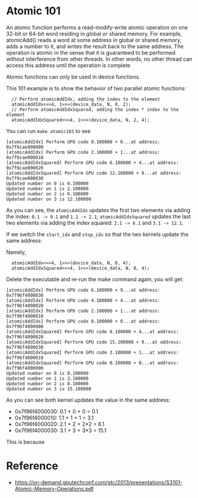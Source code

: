 # Atomic 101

An atomic function performs a read-modify-write atomic operation on one 32-bit or 64-bit word residing in global or shared memory. 
For example, atomicAdd() reads a word at some address in global or shared memory, 
adds a number to it, and writes the result back to the same address. 
The operation is atomic in the sense that it is guaranteed to 
be performed without interference from other threads. In other words, 
no other thread can access this address until the operation is complete

Atomic functions can only be used in device functions.

This 101 example is to show the behavior of two parallel atomic functions:

``` 
  // Perform atomicAddIdx, adding the index to the element
  atomicAddIdx<<<4, 1>>>(device_data, N, 0, 2);
  // Perform atomicAddIdxSquared, adding the index * index to the element
  atomicAddIdxSquared<<<4, 1>>>(device_data, N, 2, 4);
```

You can run `make atomic101` to see

```
[atomicAddIdx] Perform GPU code 0.100000 + 0...at address: 0x7f6cae000000 
[atomicAddIdx] Perform GPU code 2.100000 + 1...at address: 0x7f6cae000010 
[atomicAddIdxSquared] Perform GPU code 6.100000 + 4...at address: 0x7f6cae000020 
[atomicAddIdxSquared] Perform GPU code 12.100000 + 9...at address: 0x7f6cae000030 
Updated number on 0 is 0.100000
Updated number on 1 is 2.100000
Updated number on 2 is 6.100000
Updated number on 3 is 12.100000
```

As you can see, the `atomicAddIdx` updates the first two elements via adding the index: `0.1 -> 0.1` and `1.1 -> 2.1`;
`atomicAddIdxSquared` updates the last two elements via adding the index squared: `2.1 -> 6.1` and `3.1 -> 12.1`.

If we switch the `start_idx` and `stop_idx` so that the two kernels update the same address:

Namely, 
```
  atomicAddIdx<<<4, 1>>>(device_data, N, 0, 4);
  atomicAddIdxSquared<<<4, 1>>>(device_data, N, 0, 4);
```

Delete the executable and re-run the make command again, you will get:

```
[atomicAddIdx] Perform GPU code 6.100000 + 9...at address: 0x7f96f4000030 
[atomicAddIdx] Perform GPU code 4.100000 + 4...at address: 0x7f96f4000020 
[atomicAddIdx] Perform GPU code 2.100000 + 1...at address: 0x7f96f4000010 
[atomicAddIdx] Perform GPU code 0.100000 + 0...at address: 0x7f96f4000000 
[atomicAddIdxSquared] Perform GPU code 8.100000 + 4...at address: 0x7f96f4000020 
[atomicAddIdxSquared] Perform GPU code 15.100000 + 9...at address: 0x7f96f4000030 
[atomicAddIdxSquared] Perform GPU code 3.100000 + 1...at address: 0x7f96f4000010 
[atomicAddIdxSquared] Perform GPU code 0.100000 + 0...at address: 0x7f96f4000000 
Updated number on 0 is 0.100000
Updated number on 1 is 3.100000
Updated number on 2 is 8.100000
Updated number on 3 is 15.100000
```

As you can see both kernel updates the value in the same address:

- 0x7f96f4000030: 0.1 + 0 + 0 = 0.1
- 0x7f96f4000010: 1.1 + 1 + 1 = 3.1
- 0x7f96f4000020: 2.1 + 2 + 2*2 = 8.1
- 0x7f96f4000030: 3.1 + 3 + 3*3 = 15.1

This is because

# Reference

- https://on-demand.gputechconf.com/gtc/2013/presentations/S3101-Atomic-Memory-Operations.pdf